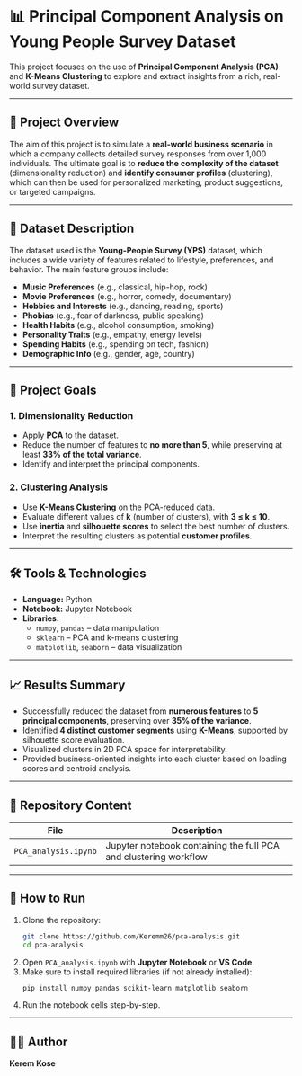 # 📊 Principal Component Analysis on Young People Survey Dataset

This project focuses on the use of **Principal Component Analysis (PCA)** and **K-Means Clustering** to explore and extract insights from a rich, real-world survey dataset.

---

## 🧠 Project Overview

The aim of this project is to simulate a **real-world business scenario** in which a company collects detailed survey responses from over 1,000 individuals. The ultimate goal is to **reduce the complexity of the dataset** (dimensionality reduction) and **identify consumer profiles** (clustering), which can then be used for personalized marketing, product suggestions, or targeted campaigns.

---

## 📁 Dataset Description

The dataset used is the **Young-People Survey (YPS)** dataset, which includes a wide variety of features related to lifestyle, preferences, and behavior. The main feature groups include:

- **Music Preferences** (e.g., classical, hip-hop, rock)
- **Movie Preferences** (e.g., horror, comedy, documentary)
- **Hobbies and Interests** (e.g., dancing, reading, sports)
- **Phobias** (e.g., fear of darkness, public speaking)
- **Health Habits** (e.g., alcohol consumption, smoking)
- **Personality Traits** (e.g., empathy, energy levels)
- **Spending Habits** (e.g., spending on tech, fashion)
- **Demographic Info** (e.g., gender, age, country)

---

## 🎯 Project Goals

### 1. **Dimensionality Reduction**
- Apply **PCA** to the dataset.
- Reduce the number of features to **no more than 5**, while preserving at least **33% of the total variance**.
- Identify and interpret the principal components.

### 2. **Clustering Analysis**
- Use **K-Means Clustering** on the PCA-reduced data.
- Evaluate different values of **k** (number of clusters), with **3 ≤ k ≤ 10**.
- Use **inertia** and **silhouette scores** to select the best number of clusters.
- Interpret the resulting clusters as potential **customer profiles**.

---

## 🛠️ Tools & Technologies

- **Language:** Python  
- **Notebook:** Jupyter Notebook  
- **Libraries:**  
  - `numpy`, `pandas` – data manipulation  
  - `sklearn` – PCA and k-means clustering  
  - `matplotlib`, `seaborn` – data visualization  

---

## 📈 Results Summary

- Successfully reduced the dataset from **numerous features** to **5 principal components**, preserving over **35% of the variance**.
- Identified **4 distinct customer segments** using **K-Means**, supported by silhouette score evaluation.
- Visualized clusters in 2D PCA space for interpretability.
- Provided business-oriented insights into each cluster based on loading scores and centroid analysis.

---

## 📂 Repository Content

| File | Description |
|------|-------------|
| `PCA_analysis.ipynb` | Jupyter notebook containing the full PCA and clustering workflow |


---

## 🚀 How to Run

1. Clone the repository:
   ```bash
   git clone https://github.com/Keremm26/pca-analysis.git
   cd pca-analysis
   ```
2. Open `PCA_analysis.ipynb` with **Jupyter Notebook** or **VS Code**.
3. Make sure to install required libraries (if not already installed):
   ```bash
   pip install numpy pandas scikit-learn matplotlib seaborn
   ```
4. Run the notebook cells step-by-step.

---

## 👩‍🔬 Author

**Kerem Kose**  

